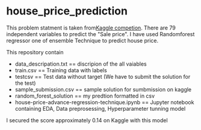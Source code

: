 # house_price_prediction


This problem statment is taken from[Kaggle competion](https://www.kaggle.com/c/house-prices-advanced-regression-techniques). There are 79 independent variables to predict the "Sale price". I have used Randomforest regressor one of ensemble Technique to predict house price.

This repository contain 
* data_descripation.txt           == discripion of the all vaiables
* train.csv                      == Training data with labels
* testcsv                         == Test data without target (We have to submit the solution for the test)
* sample_submission.csv           == sample solution for sumbmission on kaggle
* random_forest_solution          == my predtion formatted in csv
* house-price-advance-regression-technique.ipynb ==  Jupyter notebook containing EDA, Data preprosessing, Hyperparameter tunning model


I secured the score approximately 0.14 on Kaggle with this model
